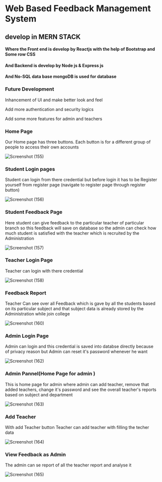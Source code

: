 # Web Based Feedback Management System 
<h2>develop in MERN STACK</h2>
<h4>Where the Front end is develop by Reactjs with the help of Bootstrap and Some row CSS</h4>
<h4>And Backend is develop by Node js & Express js</h4>
<h4>And No-SQL data base mongoDB is used for database</h4>

<h3>Future Development</h3>
<p>Inhancement of UI and make better look and feel</p>
<p>Add more authentication and security logics</p>
<p>Add some more features for admin and teachers</p>

<h3> Home Page  </h3> 
<p>Our Home page has three buttons. Each button is for a different group of people to access their own accounts</p>

![Screenshot (155)](https://github.com/ManthanPaliwal/Web-Based-Feedback-Management-System/assets/97386932/86c2e58c-70f1-485d-ad6d-87ef40680785)  


<h3 > Student Login pages</h3>
<P >Student can login from there credential but before login it has to be Register yourself from register page (navigate to register page through register button)</P>

![Screenshot (156)](https://github.com/ManthanPaliwal/Web-Based-Feedback-Management-System/assets/97386932/210255c7-cd17-41aa-88cb-ea8c95d18b46)

<h3 >Student Feedback Page</h3>  
<p>Here student can give feedback to the particular teacher of particular branch so this feedback will save on database so the admin can check how much student is satisfied with the teacher which is recruited by the Administration</p>

![Screenshot (157)](https://github.com/ManthanPaliwal/Web-Based-Feedback-Management-System/assets/97386932/8946f69d-0a11-4ffe-9a1a-c21742ed6927)

 
<h3 >Teacher Login Page</h3>
<p>Teacher can login with there credential</p>

![Screenshot (158)](https://github.com/ManthanPaliwal/Web-Based-Feedback-Management-System/assets/97386932/b4d8339b-d506-4bce-b410-fdd7a6c3e5ca)


<h3 >Feedback Report</h3>
<p> Teacher Can see over all Feedback which is gave by all the students based on its particular subject and that subject data is already stored by the Administration while join college</p>

![Screenshot (160)](https://github.com/ManthanPaliwal/Web-Based-Feedback-Management-System/assets/97386932/c2516ede-08f1-4700-a26a-2968c046d68d)


<h3 > Admin Login Page</h3>
<p> Admin can login and this credential is saved into databse directly because of privacy  reason but Admin can reset it's password whenever he want</p>

![Screenshot (162)](https://github.com/ManthanPaliwal/Web-Based-Feedback-Management-System/assets/97386932/77272f26-0629-41d8-950d-eaaf75358db6)


<h3>Admin Pannel(Home Page for admin )</h3>
<p>This is home page for admin where admin can add teacher, remove that added teachers, change it's password and see the overall teacher's reports based on subject and department  </p>

![Screenshot (163)](https://github.com/ManthanPaliwal/Web-Based-Feedback-Management-System/assets/97386932/16dab0aa-ef0e-4afc-9af8-c8265cbdd7f8)

<h3>Add Teacher</h3>
<p>With add Teacher button Teacher can add teacher with filling the techer data</p>

![Screenshot (164)](https://github.com/ManthanPaliwal/Web-Based-Feedback-Management-System/assets/97386932/22aa6e0c-f3e3-40ab-bb72-5dacc496a816)

<h3>View Feedback as Admin</h3>
<p>The admin can se report of all the teacher report and analyse it</p>

![Screenshot (165)](https://github.com/ManthanPaliwal/Web-Based-Feedback-Management-System/assets/97386932/8b3580bf-c907-4ca5-8a81-c7a527135ed1)
